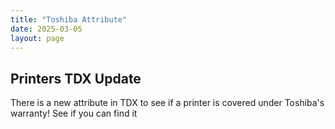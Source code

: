 ```yaml
---
title: "Toshiba Attribute"
date: 2025-03-05
layout: page
---
```

## Printers TDX Update
There is a new attribute in TDX to see if a printer is covered under Toshiba's warranty! See if you can find it